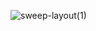 ![sweep-layout(1)](https://user-images.githubusercontent.com/301539/166228291-23dc1956-dbcb-4f59-b366-cbeb8108752d.svg)
